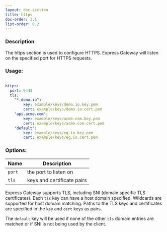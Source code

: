 ```yaml
---
layout: doc-section
title: https
doc-order: 3.1
list-order: 0.2
---
```


### Description

The https section is used to configure HTTPS. Express Gateway will listen on the specified port for HTTPS requests.

### Usage:

```yaml

https:
  port: 9443
  tls:
    "*.demo.io":
        key: example/keys/demo.io.key.pem
        cert: example/keys/demo.io.cert.pem
    "api.acme.com":
        key: example/keys/acme.com.key.pem
        cert: example/keys/acme.com.cert.pem
    "default":
        key: example/keys/eg.io.key.pem
        cert: example/keys/eg.io.cert.pem

```

### Options:

| Name   | Description                |
|---     |---                         |
| `port` | the port to listen on      |
| `tls`  | keys and certificate pairs |

Express Gateway supports TLS, including SNI (domain specific TLS certificates). Each `tls` key can have a host domain specified.  Wildcards are supported for host domain matching. Paths to the TLS keys and certificates are specified in the `key` and `cert` keys as pairs.

The `default` key will be used if none of the other `tls` domain entries are matched or if SNI is not being used by the client.


